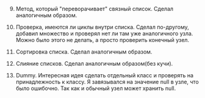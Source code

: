 9. Метод, который "переворачивает" связный список.
   Сделал аналогичным образом.

10. Проверка, имеются ли циклы внутри списка.
    Сделал по-другому, добавил множество и проверял нет ли там уже аналогичного узла. Можно было этого не делать, а просто проверить конечный узел.

11. Сортировка списка.
    Сделал аналогичным образом.

12. Слияние списков.
    Сделал аналогичным образом(без кучи).

13. Dummy.
    Интересная идея сделать отдельный класс и проверять на принадлежность к классу. Я завязывался на значение null в узле, что было ошибочно. Так как и обычный узел может хранить null.

